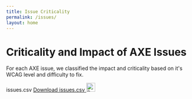 ```yaml
---
title: Issue Criticality
permalink: /issues/
layout: home
---
```


<link rel="stylesheet" href="/assets/css/data.css">

# Criticality and Impact of AXE Issues
For each AXE issue, we classified the impact and criticality based on it's WCAG level and difficulty to fix. 


<span class="file-title">issues.csv</span>
<a href="{{ '/assets/issues.csv' | relative_url }}" download class="download-link" tabindex="0">
  <span class="visually-hidden">Download issues.csv</span>
  <img src="{{ '/assets/icons/download.svg' | relative_url }}" alt="Download issues.csv" width="24" height="24">
</a>

<div id="issues-table" class="file-preview-container">
  <table class="file-preview"></table>
</div>


<script>
  fetch('/assets/issues.csv')
    .then(response => response.text())
    .then(csvText => {
      const rows = csvText.trim().split('\n')
      const table = document.createElement('table');

      let tableHTML = '';

      table.innerHTML = tableHTML;

      document.getElementById('issues-table').appendChild(table);
    }).catch(error => console.error('Error fetching CSV file:', error));
</script>
